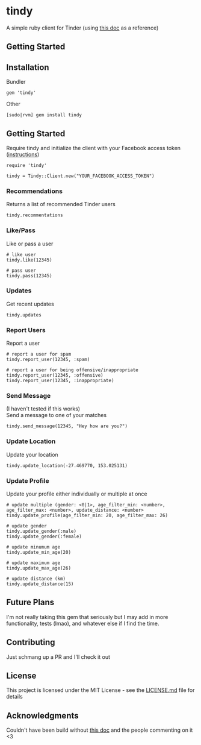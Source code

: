 # tindy
A simple ruby client for Tinder (using [this doc](https://gist.github.com/rtt/10403467) as a reference)  
## Getting Started
## Installation

Bundler

```
gem 'tindy'
```

Other

```
[sudo|rvm] gem install tindy
``` 

## Getting Started
Require tindy and initialize the client with your Facebook access token ([instructions](https://gist.github.com/taseppa/66fc7239c66ef285ecb28b400b556938))

```
require 'tindy'

tindy = Tindy::Client.new("YOUR_FACEBOOK_ACCESS_TOKEN")
```

### Recommendations
Returns a list of recommended Tinder users

```
tindy.recommentations
```

### Like/Pass
Like or pass a user
```
# like user
tindy.like(12345)

# pass user
tindy.pass(12345)
```

### Updates
Get recent updates
```
tindy.updates
```
### Report Users
Report a user
```
# report a user for spam
tindy.report_user(12345, :spam)

# report a user for being offensive/inappropriate
tindy.report_user(12345, :offensive)
tindy.report_user(12345, :inappropriate)
```

### Send Message
(I haven't tested if this works)  
Send a message to one of your matches
```
tindy.send_message(12345, "Hey how are you?")
```

### Update Location
Update your location
```
tindy.update_location(-27.469770, 153.025131)
```

### Update Profile
Update your profile either individually or multiple at once
```
# update multiple (gender: <0|1>, age_filter_min: <number>, age_filter_max: <number>, update_distance: <number>
tindy.update_profile(age_filter_min: 20, age_filter_max: 26)

# update gender
tindy.update_gender(:male)
tindy.update_gender(:female)

# update minumum age
tindy.update_min_age(20)

# update maximum age
tindy.update_max_age(26)

# update distance (km)
tindy.update_distance(15)
```

## Future Plans
I'm not really taking this gem that seriously but I may add in more functionality, tests (lmao), and whatever else if I find the time.

## Contributing

Just schmang up a PR and I'll check it out

## License

This project is licensed under the MIT License - see the [LICENSE.md](LICENSE.md) file for details

## Acknowledgments
Couldn't have been build without [this doc](https://gist.github.com/rtt/10403467) and the people commenting on it <3
